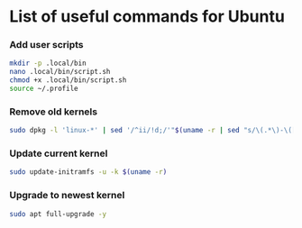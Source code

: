 # List of useful commands for Ubuntu

### Add user scripts
```bash
mkdir -p .local/bin
nano .local/bin/script.sh
chmod +x .local/bin/script.sh
source ~/.profile
```

### Remove old kernels
```bash
sudo dpkg -l 'linux-*' | sed '/^ii/!d;/'"$(uname -r | sed "s/\(.*\)-\([^0-9]\+\)/\1/")"'/d;s/^[^ ]* [^ ]* \([^ ]*\).*/\1/;/[0-9]/!d' | xargs sudo apt-get -y purge
```

### Update current kernel
```bash
sudo update-initramfs -u -k $(uname -r)
```

### Upgrade to newest kernel
```bash
sudo apt full-upgrade -y
```
